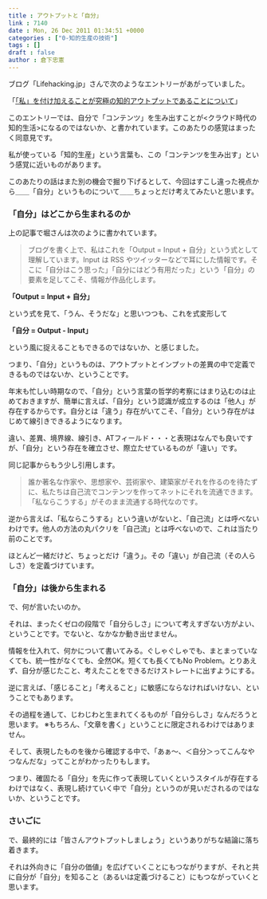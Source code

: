 ```yaml
---
title : アウトプットと「自分」
link : 7140
date : Mon, 26 Dec 2011 01:34:51 +0000
categories : ["0-知的生産の技術"]
tags : []
draft : false
author : 倉下忠憲
---
```


ブログ「Lifehacking.jp」さんで次のようなエントリーがあがっていました。

「<a href="http://lifehacking.jp/2011/12/what-you-make-of-it/">「私」を付け加えることが究極の知的アウトプットであることについて</a>」

このエントリーでは、自分で「コンテンツ」を生み出すことが<クラウド時代の知的生活>になるのではないか、と書かれています。このあたりの感覚はまったく同意見です。

私が使っている「知的生産」という言葉も、この「コンテンツを生み出す」という感覚に近いものがあります。

このあたりの話はまた別の機会で掘り下げるとして、今回はすこし違った視点から＿＿「自分」というものについて＿＿ちょっとだけ考えてみたいと思います。

<h3>「自分」はどこから生まれるのか</h3>
上の記事で堀さんは次のように書かれています。

<blockquote>
ブログを書く上で、私はこれを「Output = Input + 自分」という式として理解しています。Input は RSS やツイッターなどで耳にした情報です。そこに「自分はこう思った」「自分にはどう有用だった」という「自分」の要素を足してこそ、情報が作品化します。
</blockquote>
<strong>
「Output = Input + 自分」</strong>

という式を見て、「うん、そうだな」と思いつつも、これを式変形して

<strong>「自分 = Output - Input」</strong>

という風に捉えることもできるのではないか、と感じました。

つまり、「自分」というものは、アウトプットとインプットの差異の中で定義できるものではないか、ということです。

年末も忙しい時期なので、「自分」という言葉の哲学的考察にはまり込むのは止めておきますが、簡単に言えば、「自分」という認識が成立するのは「他人」が存在するからです。自分とは「違う」存在がいてこそ、「自分」という存在がはじめて線引きできるようになります。

違い、差異、境界線、線引き、ATフィールド・・・と表現はなんでも良いですが、「自分」という存在を確立させ、際立たせているものが「違い」です。

同じ記事からもう少し引用します。

<blockquote>
誰か著名な作家や、思想家や、芸術家や、建築家がそれを作るのを待たずに、私たちは自己流でコンテンツを作ってネットにそれを流通できます。「私ならこうする」がそのまま流通する時代なのです。
</blockquote>

逆から言えば、「私ならこうする」という違いがないと、「自己流」とは呼べないわけです。他人の方法の丸パクリを「自己流」とは呼べないので、これは当たり前のことです。

ほとんど一緒だけど、ちょっとだけ「違う」。その「違い」が自己流（その人らしさ）を定義づけています。

<h3>「自分」は後から生まれる</h3>
で、何が言いたいのか。

それは、まったくゼロの段階で「自分らしさ」について考えすぎない方がよい、ということです。でないと、なかなか動き出せません。

情報を仕入れて、何かについて書いてみる。ぐしゃぐしゃでも、まとまっていなくても、統一性がなくても、全然OK。短くても長くてもNo Problem。とりあえず、自分が感じたこと、考えたことをできるだけストレートに出すようにする。

逆に言えば、「感じること」「考えること」に敏感にならなければいけない、ということでもあります。

その過程を通して、じわじわと生まれてくるものが「自分らしさ」なんだろうと思います。
※もちろん、「文章を書く」ということに限定されるわけではありません。

そして、表現したものを後から確認する中で、「あぁ〜、＜自分＞ってこんなやつなんだな」ってことがわかったりもします。

つまり、確固たる「自分」を先に作って表現していくというスタイルが存在するわけではなく、表現し続けていく中で「自分」というのが見いだされるのではないか、ということです。

<h3>さいごに</h3>
で、最終的には「皆さんアウトプットしましょう」というありがちな結論に落ち着きます。

それは外向きに「自分の価値」を広げていくことにもつながりますが、それと共に自分が「自分」を知ること（あるいは定義づけること）にもつながっていくと思います。